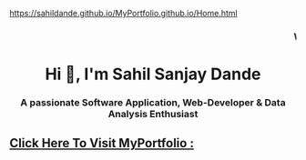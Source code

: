 https://sahildande.github.io/MyPortfolio.github.io/Home.html
<h3><marquee behaviour="alternate" direction="Left" scrollamount="8">Welcome To MyPortfolio (Project by -Sahil Dande)</marquee></h3>
<h1 align="center">Hi 👋, I'm Sahil Sanjay Dande</h1>
<h3 align="center">A passionate Software Application, Web-Developer & Data Analysis Enthusiast</h3>

<a href="https://sahildande.github.io/MyPortfolio.github.io/Home.html"><h2>Click Here To Visit MyPortfolio :</h2></a>

